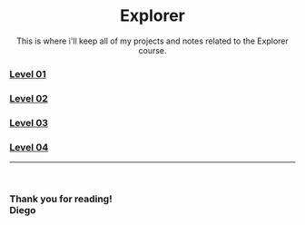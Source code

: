<h1 align = center> Explorer</h1>

<p align = center>This is where i'll keep all of my projects and notes related to the Explorer course.</p>

### [Level 01](./level-01/)
### [Level 02](./level-02/)
### [Level 03](./level-03/)
### [Level 04](./level-04/)


---
<br/>

### **Thank you for reading!**<br/>Diego
